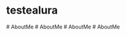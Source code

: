 # testealura
#   A b o u t M e  
 #   A b o u t M e  
 #   A b o u t M e  
 #   A b o u t M e  
 